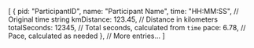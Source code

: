[
{
pid: "ParticipantID",
name: "Participant Name",
time: "HH:MM:SS", // Original time string
kmDistance: 123.45, // Distance in kilometers
totalSeconds: 12345, // Total seconds, calculated from `time`
pace: 6.78, // Pace, calculated as needed
},
// More entries...
]
